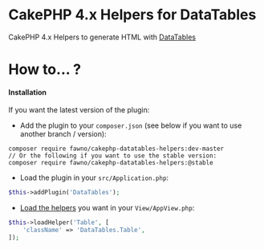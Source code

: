 CakePHP 4.x Helpers for DataTables
=================================

CakePHP 4.x Helpers to generate HTML with [DataTables](https://datatables.net/)

How to... ?
===========

#### Installation

If you want the latest version of the plugin:

- Add the plugin to your `composer.json` (see below if you want to use another branch / version):

```
composer require fawno/cakephp-datatables-helpers:dev-master
// Or the following if you want to use the stable version:
composer require fawno/cakephp-datatables-helpers:@stable
```

- Load the plugin in your `src/Application.php`:

```php
$this->addPlugin('DataTables');
```

- [Load the helpers](https://book.cakephp.org/4/en/views/helpers.html#configuring-helpers) you want in your `View/AppView.php`:

```php
$this->loadHelper('Table', [
    'className' => 'DataTables.Table',
]);
```
